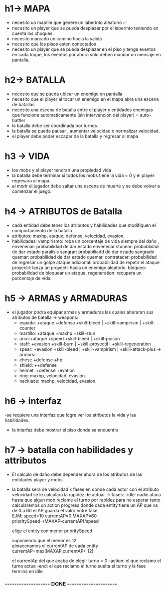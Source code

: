 
# h1-> MAPA
- necesito un maptile que genere un laberinto aleatorio ✅
- necesito un player que se pueda desplazar por el laberinto teniendo en cuenta los choques.
- necesito marcado un camino hacia la salida
- necesito que los pisos esten conectados
- necesito un player que se pueda desplazar en el piso y tenga eventos en cada toque, los eventos por ahora solo deben mandar un mensaje en pantalla.

# h2-> BATALLA
- necesito que se pueda ubicar un enemigo en pantalla
- necesito que el player al tocar un enemigo en el mapa abra una escena de batallas
- necesito una escena de batalla entre el player y entidades enemigas que funcione automaticamente (sin 	  intervencion del player) = auto-battler
- la batalla debe ser coordinada por turnos.
- la batalla se pueda pausar , aumentar velocidad o normalizar velocidad.
- el player debe poder escapar de la batalla y regresar al mapa

# h3 -> VIDA
- los mobs y el player tendran una propiedad vida 
- la batalla debe terminar si todos los mobs tiene la vida = 0 y el player regresara al mapa.
- al morir el jugador debe saltar una escena de muerte y se debe volver a comenzar el juego.


# h4 -> ATRIBUTOS de Batalla
- cada entidad debe tener los atributos y habilidades que modifiquen el comportamiento de la batalla
- atributos: 
	 maxhp, ataque, defense, velocidad, evasion.
- habilidades: 
	vampirismo: roba un porcentaje de vida siempre del daño ,
	envenenar: probabilidad de dar estado envenenar
        stunear: probablidad de dar estado paralisis
	sangrar: probabiliadd de dar estado sangrado
	quemar: probabilidad de dar estado quemar.
        contratacar: probabilidad de regresar un golpe
        ataque adicional: probabilidad de repetir el ataque
	proyectil: lanza un proyectil hacia un enemigo aleatorio.
	bloqueo: probabilidad de bloquear un ataque.
	regeneration: recupera un porcentaje de vida.

# h5 -> ARMAS y ARMADURAS
- el jugador podra equipar armas y armaduras las cuales alteraran sus atributos de batalla
-> weapons:
	- espada: +ataque +defensa +skill-bleed | +skill-vampirism | +skill-counter
	- martillo: +ataque +maxhp +skill-stun
	- arco:+ataque +speed +skill-bleed | +skill-poison
	- staff: +evasion +skill-burn | +skill-proyectil | +skill-regeneration
	- spear: +evasion +skill-bleed | +skill-vampirism | +skill-attack-plus
-> armors:
	- chest: +defense +hp 
	- shield: ++defense
	- helmet: +defense +evation
 	- ring:  maxhp, velocidad, evasion.
	- necklace: maxhp, velocidad, evasion.

# h6 -> interfaz
-se requiere una interfaz que logre ver los atributos la vida y las habilidades.
- la interfaz debe mostrar el piso donde se encuentra

# h7 -> batalla con habilidades y attributos
- El calculo de daño debe depender ahora de los atributos de las entidades player y mobs
- la batalla sera de velocidad x fases en donde cada actor con el atributo velocidad se le calculara la rapidez de actuar
 -> fases:
	-idle: nadie ataca hasta que algun mob reclame el turno por rapidez
	para no esperar tanto calcularemos un action progress 
	donde cada entity tiene un AP que va de 0  a 60
	el AP guarda el valor entre fase	
	EJM:
	speed=10
	currentAP=0
	MAXAP=60	
	prioritySpeed=(MAXAP-currentAP)/speed	

	elige el entity con menor prioritySpeed
	
	suponiendo que el menor es 12			
	almacenamos el currentAP de cada entity
	currentAP=max(MAXAP,currentAP+ 12)	
	
	el currentAp del que acaba de elegir turno = 0
	-action: el que reclamo el turno actua
	-end: el que reclamo el turno suelta el turno y la fase termina en idle.


	
### ------------------- DONE ---------------------